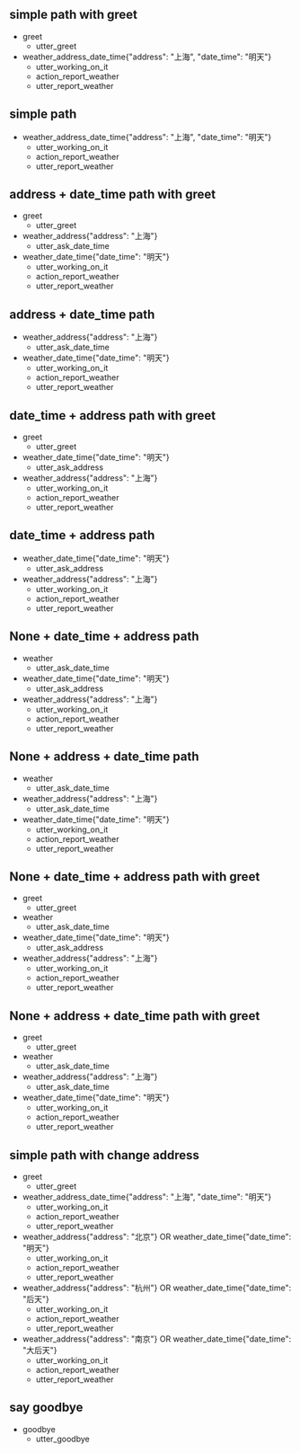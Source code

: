 ## simple path with greet
* greet
  - utter_greet
* weather_address_date_time{"address": "上海", "date_time": "明天"}
  - utter_working_on_it
  - action_report_weather
  - utter_report_weather

## simple path
* weather_address_date_time{"address": "上海", "date_time": "明天"}
  - utter_working_on_it
  - action_report_weather
  - utter_report_weather

## address + date_time path with greet
* greet
  - utter_greet
* weather_address{"address": "上海"}
  - utter_ask_date_time
* weather_date_time{"date_time": "明天"}
  - utter_working_on_it
  - action_report_weather
  - utter_report_weather

## address + date_time path
* weather_address{"address": "上海"}
  - utter_ask_date_time
* weather_date_time{"date_time": "明天"}
  - utter_working_on_it
  - action_report_weather
  - utter_report_weather

## date_time + address path with greet
* greet
  - utter_greet
* weather_date_time{"date_time": "明天"}
  - utter_ask_address
* weather_address{"address": "上海"}
  - utter_working_on_it
  - action_report_weather
  - utter_report_weather

## date_time + address path
* weather_date_time{"date_time": "明天"}
  - utter_ask_address
* weather_address{"address": "上海"}
  - utter_working_on_it
  - action_report_weather
  - utter_report_weather

## None + date_time + address path
* weather
  - utter_ask_date_time
* weather_date_time{"date_time": "明天"}
  - utter_ask_address
* weather_address{"address": "上海"}
  - utter_working_on_it
  - action_report_weather
  - utter_report_weather

## None + address + date_time path
* weather
  - utter_ask_date_time
* weather_address{"address": "上海"}
  - utter_ask_date_time
* weather_date_time{"date_time": "明天"}
  - utter_working_on_it
  - action_report_weather
  - utter_report_weather

## None + date_time + address path with greet
* greet
  - utter_greet
* weather
  - utter_ask_date_time
* weather_date_time{"date_time": "明天"}
  - utter_ask_address
* weather_address{"address": "上海"}
  - utter_working_on_it
  - action_report_weather
  - utter_report_weather

## None + address + date_time path with greet
* greet
  - utter_greet
* weather
  - utter_ask_date_time
* weather_address{"address": "上海"}
  - utter_ask_date_time
* weather_date_time{"date_time": "明天"}
  - utter_working_on_it
  - action_report_weather
  - utter_report_weather

## simple path with change address
* greet
  - utter_greet
* weather_address_date_time{"address": "上海", "date_time": "明天"}
  - utter_working_on_it
  - action_report_weather
  - utter_report_weather
* weather_address{"address": "北京"} OR weather_date_time{"date_time": "明天"}
  - utter_working_on_it
  - action_report_weather
  - utter_report_weather
* weather_address{"address": "杭州"} OR weather_date_time{"date_time": "后天"}
  - utter_working_on_it
  - action_report_weather
  - utter_report_weather
* weather_address{"address": "南京"} OR weather_date_time{"date_time": "大后天"}
  - utter_working_on_it
  - action_report_weather
  - utter_report_weather

## say goodbye
* goodbye
  - utter_goodbye